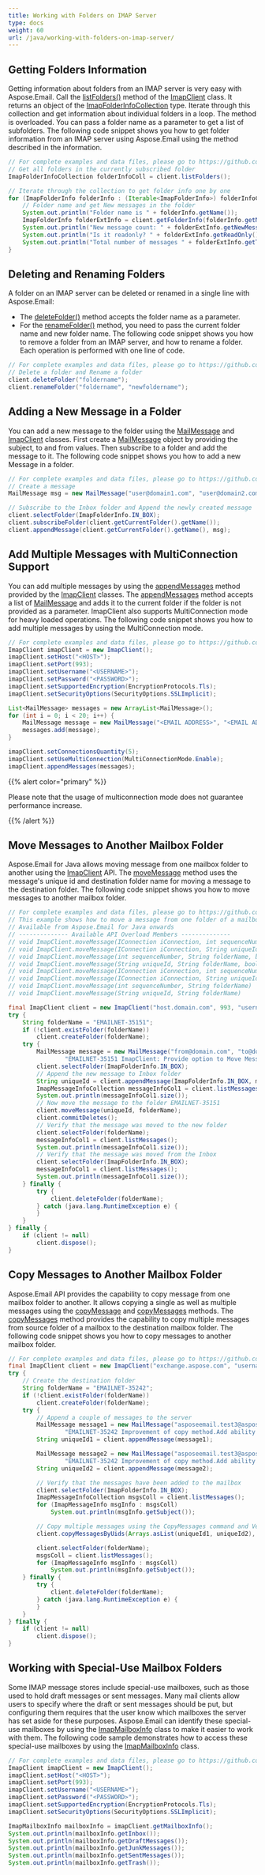 ```yaml
---
title: Working with Folders on IMAP Server
type: docs
weight: 60
url: /java/working-with-folders-on-imap-server/
---
```



## **Getting Folders Information**
Getting information about folders from an IMAP server is very easy with Aspose.Email. Call the [listFolders()](https://reference.aspose.com/email/java/com.aspose.email/ImapClient#listFolders\(\)) method of the [ImapClient](https://reference.aspose.com/email/java/com.aspose.email/ImapClient) class. It returns an object of the [ImapFolderInfoCollection](https://reference.aspose.com/email/java/com.aspose.email/imapfolderinfocollection) type. Iterate through this collection and get information about individual folders in a loop. The method is overloaded. You can pass a folder name as a parameter to get a list of subfolders. The following code snippet shows you how to get folder information from an IMAP server using Aspose.Email using the method described in the information.



~~~Java
// For complete examples and data files, please go to https://github.com/aspose-email/Aspose.Email-for-Java
// Get all folders in the currently subscribed folder
ImapFolderInfoCollection folderInfoColl = client.listFolders();

// Iterate through the collection to get folder info one by one
for (ImapFolderInfo folderInfo : (Iterable<ImapFolderInfo>) folderInfoColl) {
    // Folder name and get New messages in the folder
    System.out.println("Folder name is " + folderInfo.getName());
    ImapFolderInfo folderExtInfo = client.getFolderInfo(folderInfo.getName());
    System.out.println("New message count: " + folderExtInfo.getNewMessageCount());
    System.out.println("Is it readonly? " + folderExtInfo.getReadOnly());
    System.out.println("Total number of messages " + folderExtInfo.getTotalMessageCount());
}
~~~
## **Deleting and Renaming Folders**
A folder on an IMAP server can be deleted or renamed in a single line with Aspose.Email:

- The [deleteFolder()](https://reference.aspose.com/email/java/com.aspose.email/ImapClient#deleteFolder\(java.lang.String\)) method accepts the folder name as a parameter.
- For the [renameFolder()](https://reference.aspose.com/email/java/com.aspose.email/ImapClient#renameFolder\(java.lang.String,%20java.lang.String\)) method, you need to pass the current folder name and new folder name.
  The following code snippet shows you how to remove a folder from an IMAP server, and how to rename a folder. Each operation is performed with one line of code.



~~~Java
// For complete examples and data files, please go to https://github.com/aspose-email/Aspose.Email-for-Java
// Delete a folder and Rename a folder
client.deleteFolder("foldername");
client.renameFolder("foldername", "newfoldername");
~~~
## **Adding a New Message in a Folder**
You can add a new message to the folder using the [MailMessage](https://reference.aspose.com/email/java/com.aspose.email/MailMessage) and [ImapClient](https://reference.aspose.com/email/java/com.aspose.email/ImapClient) classes. First create a [MailMessage](https://reference.aspose.com/email/java/com.aspose.email/MailMessage) object by providing the subject, to and from values. Then subscribe to a folder and add the message to it. The following code snippet shows you how to add a new Message in a folder.



~~~Java
// For complete examples and data files, please go to https://github.com/aspose-email/Aspose.Email-for-Java
// Create a message
MailMessage msg = new MailMessage("user@domain1.com", "user@domain2.com", "subject", "message");

// Subscribe to the Inbox folder and Append the newly created message
client.selectFolder(ImapFolderInfo.IN_BOX);
client.subscribeFolder(client.getCurrentFolder().getName());
client.appendMessage(client.getCurrentFolder().getName(), msg);
~~~
## **Add Multiple Messages with MultiConnection Support**
You can add multiple messages by using the [appendMessages](https://reference.aspose.com/email/java/com.aspose.email/ImapClient#appendMessages\(com.aspose.email.IConnection,%20java.lang.Iterable\)) method provided by the [ImapClient](https://reference.aspose.com/email/java/com.aspose.email/ImapClient) classes. The [appendMessages](https://reference.aspose.com/email/java/com.aspose.email/ImapClient#appendMessages\(com.aspose.email.IConnection,%20java.lang.Iterable\)) method accepts a list of [MailMessage](https://reference.aspose.com/email/java/com.aspose.email/MailMessage) and adds it to the current folder if the folder is not provided as a parameter. ImapClient also supports MultiConnection mode for heavy loaded operations. The following code snippet shows you how to add multiple messages by using the MultiConnection mode.



~~~Java
// For complete examples and data files, please go to https://github.com/aspose-email/Aspose.Email-for-Java
ImapClient imapClient = new ImapClient();
imapClient.setHost("<HOST>");
imapClient.setPort(993);
imapClient.setUsername("<USERNAME>");
imapClient.setPassword("<PASSWORD>");
imapClient.setSupportedEncryption(EncryptionProtocols.Tls);
imapClient.setSecurityOptions(SecurityOptions.SSLImplicit);

List<MailMessage> messages = new ArrayList<MailMessage>();
for (int i = 0; i < 20; i++) {
    MailMessage message = new MailMessage("<EMAIL ADDRESS>", "<EMAIL ADDRESS>", "Test Message - " + UUID.randomUUID().toString(), "IMAP Group Append with MultiConnection");
    messages.add(message);
}

imapClient.setConnectionsQuantity(5);
imapClient.setUseMultiConnection(MultiConnectionMode.Enable);
imapClient.appendMessages(messages);
~~~

{{% alert color="primary" %}} 

Please note that the usage of multiconnection mode does not guarantee performance increase.

{{% /alert %}} 
## **Move Messages to Another Mailbox Folder**
Aspose.Email for Java allows moving message from one mailbox folder to another using the [ImapClient](https://reference.aspose.com/email/java/com.aspose.email/ImapClient) API. The [moveMessage](https://reference.aspose.com/email/java/com.aspose.email/ImapClient#moveMessage\(int,%20java.lang.String\)) method uses the message's unique id and destination folder name for moving a message to the destination folder. The following code snippet shows you how to move messages to another mailbox folder.



~~~Java
// For complete examples and data files, please go to https://github.com/aspose-email/Aspose.Email-for-Java
// This example shows how to move a message from one folder of a mailbox to another one using the ImapClient API of Aspose.Email for Java
// Available from Aspose.Email for Java onwards
// -------------- Available API Overload Members --------------
// void ImapClient.moveMessage(IConnection iConnection, int sequenceNumber, String folderName, boolean commitDeletions)
// void ImapClient.moveMessage(IConnection iConnection, String uniqueId, String folderName, boolean commitDeletions)
// void ImapClient.moveMessage(int sequenceNumber, String folderName, boolean commitDeletions)
// void ImapClient.moveMessage(String uniqueId, String folderName, boolean commitDeletions)
// void ImapClient.moveMessage(IConnection iConnection, int sequenceNumber, String folderName)
// void ImapClient.moveMessage(IConnection iConnection, String uniqueId, String folderName)
// void ImapClient.moveMessage(int sequenceNumber, String folderName)
// void ImapClient.moveMessage(String uniqueId, String folderName)

final ImapClient client = new ImapClient("host.domain.com", 993, "username", "password");
try {
    String folderName = "EMAILNET-35151";
    if (!client.existFolder(folderName))
        client.createFolder(folderName);
    try {
        MailMessage message = new MailMessage("from@domain.com", "to@domain.com", "EMAILNET-35151 - " + UUID.randomUUID(),
                "EMAILNET-35151 ImapClient: Provide option to Move Message");
        client.selectFolder(ImapFolderInfo.IN_BOX);
        // Append the new message to Inbox folder
        String uniqueId = client.appendMessage(ImapFolderInfo.IN_BOX, message);
        ImapMessageInfoCollection messageInfoCol1 = client.listMessages();
        System.out.println(messageInfoCol1.size());
        // Now move the message to the folder EMAILNET-35151
        client.moveMessage(uniqueId, folderName);
        client.commitDeletes();
        // Verify that the message was moved to the new folder
        client.selectFolder(folderName);
        messageInfoCol1 = client.listMessages();
        System.out.println(messageInfoCol1.size());
        // Verify that the message was moved from the Inbox
        client.selectFolder(ImapFolderInfo.IN_BOX);
        messageInfoCol1 = client.listMessages();
        System.out.println(messageInfoCol1.size());
    } finally {
        try {
            client.deleteFolder(folderName);
        } catch (java.lang.RuntimeException e) {
        }
    }
} finally {
    if (client != null)
        client.dispose();
}
~~~
## **Copy Messages to Another Mailbox Folder**
Aspose.Email API provides the capability to copy message from one mailbox folder to another. It allows copying a single as well as multiple messages using the [copyMessage](https://reference.aspose.com/email/java/com.aspose.email/ImapClient#copyMessage\(com.aspose.email.IConnection,%20int,%20java.lang.String\)) and [copyMessages](https://reference.aspose.com/email/java/com.aspose.email/ImapClient#copyMessage\(int,%20java.lang.String\)) methods. The [copyMessages](https://reference.aspose.com/email/java/com.aspose.email/ImapClient#copyMessage\(int,%20java.lang.String\)) method provides the capability to copy multiple messages from source folder of a mailbox to the destination mailbox folder. The following code snippet shows you how to copy messages to another mailbox folder.



~~~Java
// For complete examples and data files, please go to https://github.com/aspose-email/Aspose.Email-for-Java
final ImapClient client = new ImapClient("exchange.aspose.com", "username", "password");
try {
    // Create the destination folder
    String folderName = "EMAILNET-35242";
    if (!client.existFolder(folderName))
        client.createFolder(folderName);
    try {
        // Append a couple of messages to the server
        MailMessage message1 = new MailMessage("asposeemail.test3@aspose.com", "asposeemail.test3@aspose.com", "EMAILNET-35242 - " + UUID.randomUUID(),
                "EMAILNET-35242 Improvement of copy method.Add ability to 'copy' multiple messages per invocation.");
        String uniqueId1 = client.appendMessage(message1);

        MailMessage message2 = new MailMessage("asposeemail.test3@aspose.com", "asposeemail.test3@aspose.com", "EMAILNET-35242 - " + UUID.randomUUID(),
                "EMAILNET-35242 Improvement of copy method.Add ability to 'copy' multiple messages per invocation.");
        String uniqueId2 = client.appendMessage(message2);

        // Verify that the messages have been added to the mailbox
        client.selectFolder(ImapFolderInfo.IN_BOX);
        ImapMessageInfoCollection msgsColl = client.listMessages();
        for (ImapMessageInfo msgInfo : msgsColl)
            System.out.println(msgInfo.getSubject());

        // Copy multiple messages using the CopyMessages command and Verify that messages are copied to the destination folder
        client.copyMessagesByUids(Arrays.asList(uniqueId1, uniqueId2), folderName);

        client.selectFolder(folderName);
        msgsColl = client.listMessages();
        for (ImapMessageInfo msgInfo : msgsColl)
            System.out.println(msgInfo.getSubject());
    } finally {
        try {
            client.deleteFolder(folderName);
        } catch (java.lang.RuntimeException e) {
        }
    }
} finally {
    if (client != null)
        client.dispose();
}
~~~
## **Working with Special-Use Mailbox Folders**
Some IMAP message stores include special-use mailboxes, such as those used to hold draft messages or sent messages. Many mail clients allow users to specify where the draft or sent messages should be put, but configuring them requires that the user know which mailboxes the server has set aside for these purposes. Aspose.Email can identify these special-use mailboxes by using the [ImapMailboxInfo](https://reference.aspose.com/email/java/com.aspose.email/ImapMailboxInfo) class to make it easier to work with them. The following code sample demonstrates how to access these special-use mailboxes by using the [ImapMailboxInfo](https://reference.aspose.com/email/java/com.aspose.email/ImapMailboxInfo) class.

~~~Java
// For complete examples and data files, please go to https://github.com/aspose-email/Aspose.Email-for-Java
ImapClient imapClient = new ImapClient();
imapClient.setHost("<HOST>");
imapClient.setPort(993);
imapClient.setUsername("<USERNAME>");
imapClient.setPassword("<PASSWORD>");
imapClient.setSupportedEncryption(EncryptionProtocols.Tls);
imapClient.setSecurityOptions(SecurityOptions.SSLImplicit);

ImapMailboxInfo mailboxInfo = imapClient.getMailboxInfo();
System.out.println(mailboxInfo.getInbox());
System.out.println(mailboxInfo.getDraftMessages());
System.out.println(mailboxInfo.getJunkMessages());
System.out.println(mailboxInfo.getSentMessages());
System.out.println(mailboxInfo.getTrash());
~~~
